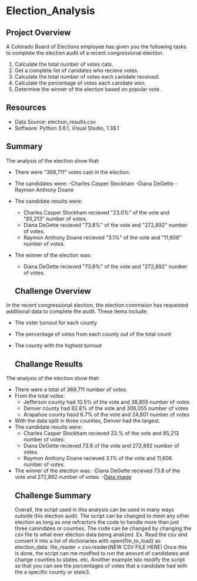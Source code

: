 # Election_Analysis

## Project Overview
A Colorado Board of Elections employee has given you the following tasks to complete the election audit of a recent congressional election.

1. Calculate the total number of votes cats.
2. Get a complete list of canidates who recieve votes.
3. Calculate the total number of votes each canidate received.
4. Calculate the percentage of votes each canidate won.
5. Determine the winner of the election based on popular vote.

## Resources
- Data Source: election_results.csv
- Software: Python 3.6.1, Visual Studio, 1.38.1

## Summary
The analysis of the election show that:
- There were "369,711" votes cast in the election.
- The candidates were:
  -Charles Casper Stockham 
  -Diana DeGette
  -Raymon Anthony Doane
- The candidate results were:
  - Charles Casper Stockham recieved "23.0%" of the vote and "85,213" number of votes.
  - Diana DeGette recieved "73.8%" of the vote and "272,892" number of votes.
  - Raymon Anthony Doane recieved "3.1%" of the vote and "11,606" number of votes.
- The winner of the election was:
  - Diana DeGette recieved "73.8%" of the vote and "272,892" number of votes.
  
  ## Challenge Overview
In the recent congressional election, the election commision has requested additional data to complete the audit. These items include: 
- The voter turnout for each county
- The percentage of votes from each county out of the total count
- The county with the highest turnout

  ## Challange Results
The analysis of the election show that:
- There were a total of 369,711 number of votes.
- From the total votes:
  - Jefferson county had 10.5% of the vote and 38,855 number of votes
  - Denver county had 82.8% of the vote and 306,055 number of votes
  - Arapahoe county hasd 6.7% of the vote and 24,801 number of votes
- With the data split in three counties, Denver had the largest.
- The candidate results were:
  - Charles Casper Stockham recieved 23.% of the vote and 85,213 number of votes.
  - Diana DeGette recieved 73.8 of the vote and 272,892 number of votes.
  - Raymon Anthony Doane recieved 3.1% of the vote and 11,606 number of votes.
- The winner of the election was:
  -Diana DeGette recieved 73.8 of the vote and 272,892 number of votes.
-[Data image](https://github.com/josafathpelayo/Election_Analysis/blob/main/election%20txt%20results.png)
  ## Challenge Summary
  Overall, the script used in this analysis can be used in many ways outside this election audit. The script can be changed to meet any other election as long as one refractors the code to handle more than just three canindates or counties. The code can be changed by changing the csv file to what ever election data being analized.
  Ex.
  Read the csv and convert it into a list of dictionaries
    with open(file_to_load) as election_data:
    file_reader = csv.reader(NEW CSV FILE HERE)
Once this is done, the script can me modfied to run the amount of candidates and change counties to states. etc. Another example isto modify the script so that you can see the percentages of votes that a candidate had with the a specific county or state3.
